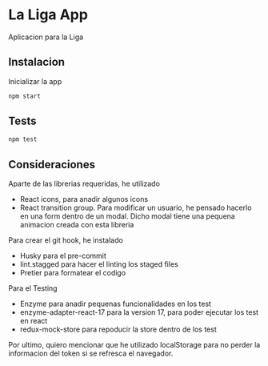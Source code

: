 # La Liga App

Aplicacion para la Liga

## Instalacion

Inicializar la app

```bash
npm start
```
## Tests
```bash
npm test
```

## Consideraciones

Aparte de las librerias requeridas, he utilizado
- React icons, para anadir algunos icons
- React transition group. Para modificar un usuario, he pensado hacerlo en una form dentro de un modal. Dicho modal tiene una pequena animacion creada con esta libreria

Para crear el git hook, he instalado
- Husky para el pre-commit
- lint.stagged para hacer el linting los staged files
- Pretier  para formatear el codigo

Para el Testing
- Enzyme para anadir pequenas funcionalidades en los test
- enzyme-adapter-react-17 para la version 17, para poder ejecutar los test en react
- redux-mock-store para repoducir la store dentro de los test

Por ultimo, quiero mencionar que he utilizado localStorage para no perder la informacion del token si se refresca el navegador. 
